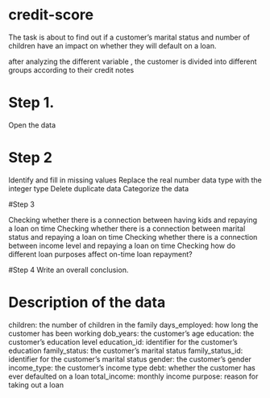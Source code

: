 # credit-score
The task is about to find out if a customer’s marital status and number of children have an impact on whether they will default on a loan. 

after analyzing the different variable , the customer is divided into different groups according to their credit notes
# Step 1. 

Open the data

# Step 2 

Identify and fill in missing values
Replace the real number data type with the integer type
Delete duplicate data
Categorize the data

#Step 3

Checking whether  there is a connection between having kids and repaying a loan on time 
Checking whether there is a connection between marital status and repaying a loan on time
Checking whether there is a connection between income level and repaying a loan on time
Checking how do different loan purposes affect on-time loan repayment?

#Step 4
Write an overall conclusion.


# Description of the data

children: the number of children in the family
days_employed: how long the customer has been working
dob_years: the customer’s age
education: the customer’s education level
education_id: identifier for the customer’s education
family_status: the customer’s marital status
family_status_id: identifier for the customer’s marital status
gender: the customer’s gender
income_type: the customer’s income type
debt: whether the customer has ever defaulted on a loan
total_income: monthly income
purpose: reason for taking out a loan
